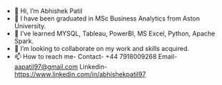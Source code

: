 - 👋 Hi, I’m Abhishek Patil
- 👀 I have been graduated in MSc Business Analytics from Aston University.
- 🌱 I’ve learned MYSQL, Tableau, PowerBI, MS Excel, Python, Apache Spark.
- 💞️ I’m looking to collaborate on my work and skills acquired.
- 📫 How to reach me- Contact- +44 7918009268
                       Email- aapatil97@gmail.com
                       Linkedin- https://www.linkedin.com/in/abhishekpatil97
